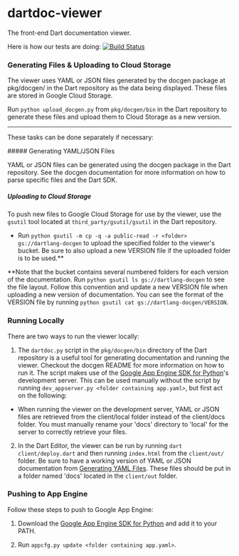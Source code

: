 dartdoc-viewer
==========

The front-end Dart documentation viewer.

Here is how our tests are doing:
[![Build Status](https://drone.io/github.com/dart-lang/dartdoc-viewer/status.png)](https://drone.io/github.com/dart-lang/dartdoc-viewer/latest)

### Generating Files & Uploading to Cloud Storage

The viewer uses YAML or JSON files generated by the docgen package at 
pkg/docgen/ in the Dart repository as the data being displayed. These files 
are stored in Google Cloud Storage.

Run `python upload_docgen.py` from `pkg/docgen/bin` in the Dart repository to 
generate these files and upload them to Cloud Storage as a new version.
- - -
These tasks can be done separately if necessary:

<a id="generation"/>
##### Generating YAML/JSON Files

YAML or JSON files can be generated using the docgen package in the Dart 
repository. See the docgen documentation for more information on how to parse 
specific files and the Dart SDK.

##### Uploading to Cloud Storage

To push new files to Google Cloud Storage for use by the viewer, use the 
`gsutil` tool located at `third_party/gsutil/gsutil` in the Dart repository.

 - Run `python gsutil -m cp -q -a public-read -r <folder> gs://dartlang-docgen`
 to upload the specified folder to the viewer's bucket. Be sure to also upload
 a new VERSION file if the uploaded folder is to be used.**

**Note that the bucket contains several numbered folders for each version of 
the documentation. Run `python gsutil ls gs://dartlang-docgen` to see the
file layout. Follow this convention and update a new VERSION file when
uploading a new version of documentation. You can see the format of the VERSION
file by running `python gsutil cat gs://dartlang-docgen/VERSION`.

### Running Locally

There are two ways to run the viewer locally:

 1. The `dartdoc.py` script in the `pkg/docgen/bin` directory of the Dart
 repository is a useful tool for generating documentation and running the 
 viewer. Checkout the docgen README for more information on how to run it.
 The script makes use of the [Google App Engine SDK for Python][GAE]'s
 development server. This can be used manually without the script by running
 `dev_appserver.py <folder containing app.yaml>`, but first act on the 
 following:
   - When running the viewer on the development server, YAML or JSON files 
   are retrieved from the client/local folder instead of the client/docs folder.
   You must manually rename your 'docs' directory to 'local' for the server to 
   correctly retrieve your files.
 2. In the Dart Editor, the viewer can be run by running 
 `dart client/deploy.dart` and then running `index.html` from the 
 `client/out/` folder. Be sure to have a working version of YAML 
  or JSON documentation from [Generating YAML Files](#generation). These files 
 should be put in a folder named 'docs' located in the `client/out` folder.
   

### Pushing to App Engine

Follow these steps to push to Google App Engine:

1. Download the [Google App Engine SDK for Python][GAE] and add it to your 
PATH.

2. Run `appcfg.py update <folder containing app.yaml>`.

[GAE]: https://developers.google.com/appengine/downloads#Google_App_Engine_SDK_for_Python  "Google App Engine SDK for Python"
